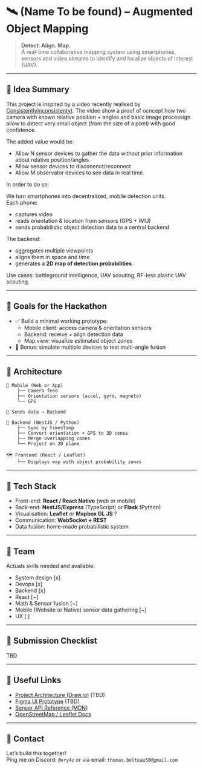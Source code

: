 # 🛰️ (Name To be found) – Augmented Object Mapping

> **Detect. Align. Map.**  
> A real-time collaborative mapping system using smartphones, sensors and video streams to identify and localize objects of interest (UAV).

---

## 🧠 Idea Summary

This project is inspired by a video recently realised by [ConsistentlyInconsistentyt](https://www.youtube.com/watch?v=m-b51C82-UE&pp=0gcJCX4JAYcqIYzv). The video show a proof of ocncept how two camera with known relative position + angles and basic image processign allow to detect very small object (from the size of a pixel) with good confidence.

The added value would be:
- Allow N sensor devices to gather the data without prior information about relative position/angles
- Allow sensor devices to disconenct/reconnect
- Allow M observator devices to see data in real time.

In order to do so:

We turn smartphones into decentralized, mobile detection units.  
Each phone:
- captures video
- reads orientation & location from sensors (GPS + IMU)
- sends probabilistic object detection data to a central backend

The backend:
- aggregates multiple viewpoints
- aligns them in space and time
- generates a **2D map of detection probabilities**.

Use cases: battleground intelligence, UAV scouting, RF-less plastic UAV scouting.

---

## 🎯 Goals for the Hackathon

- ✅ Build a minimal working prototype:
  - Mobile client: access camera & orientation sensors
  - Backend: receive + align detection data
  - Map view: visualize estimated object zones
- 🧪 Bonus: simulate multiple devices to test multi-angle fusion

---

## 📐 Architecture

```
📱 Mobile (Web or App) 
    ├── Camera feed 
    ├── Orientation sensors (accel, gyro, magneto) 
    └── GPS

📡 Sends data → Backend

🧠 Backend (NestJS / Python) 
    ├── Sync by timestamp 
    ├── Convert orientation + GPS to 3D cones 
    ├── Merge overlapping cones 
    └── Project on 2D plane

🗺️ Frontend (React / Leaflet) 
    └── Displays map with object probability zones
```


<!-- *(➡️ Tu peux ajouter ici un joli schéma SVG ou image)* -->

<!-- ---

## 🧩 Modules

| Module | Stack | Owner | Status |
|--------|-------|--------|--------|
| 📱 Sensor & Camera Capture | Web APIs / React Native | TBD | ⚪ Not started |
| 📤 Data Sender | WebSocket / HTTP | You | 🟢 Boilerplate ready |
| 🧠 Data Fusion | Python or TS | You | ⚪ To define |
| 🗺️ Map View | Leaflet / Mapbox | TBD | ⚪ Not started |
| 🎯 Mock Detection | ML / Mocking | Pote ML ? | ⚪ Optional | -->

---

## 🧪 Tech Stack

- Front-end: **React / React Native** (web or mobile)
- Back-end: **NestJS/Express** (TypeScript) or **Flask** (Python)
- Visualisation: **Leaflet** or **Mapbox GL JS** ?
- Communication: **WebSocket + REST**
- Data fusion: home-made probabilistic system

---

## 👥 Team

Actuals skills needed and available:
- System design [x]
- Devops [x]
- Backend [x]
- React [~]
- Math & Sensor fusion [~]
- Mobile (Website or Native) sensor data gathering [~]
- UX [ ]


---

## 🎁 Submission Checklist

TBD

---

## 📎 Useful Links

- [Project Architecture (Draw.io)](#) (TBD)
- [Figma UI Prototype](#) (TBD)
- [Sensor API Reference (MDN)](https://developer.mozilla.org/en-US/docs/Web/API/DeviceOrientationEvent) 
- [OpenStreetMap / Leaflet Docs](https://leafletjs.com/)

---

## 💬 Contact

Let’s build this together!  
Ping me on Discord: `@ery4z` or via email: `thomas.bolteau50@gmail.com`
